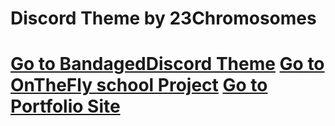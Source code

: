 <html>
<body>
<!-- Place this tag in your head or just before your close body tag. -->
<script async defer src="https://buttons.github.io/buttons.js"></script>
<h1>Discord Theme by 23Chromosomes<h1>
<!-- Place this tag where you want the button to render. -->
<a class="github-button" href="23chromosomes.github.io/MyUserDB/" data-color-scheme="no-preference: dark; light: light; dark: dark;" data-size="large" aria-label="Bandaged Discord Theme">Go to BandagedDiscord Theme</a>
<a class="github-button" href="23chromosomes.github.io/OnTheFly/" data-color-scheme="no-preference: dark; light: light; dark: dark;" data-size="large" aria-label="OnTheFly Site">Go to OnTheFly school Project</a>
<a class="github-button" href="23chromosomes.github.io/PortfolioSite/" data-color-scheme="no-preference: dark; light: light; dark: dark;" data-size="large" aria-label="Portfolio Site">Go to Portfolio Site</a>
</body>
</html>

